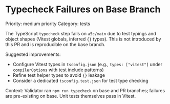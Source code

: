 # Typecheck Failures on Base Branch

Priority: medium priority
Category: tests

The TypeScript `typecheck` step fails on `a5c/main` due to test typings and object shapes (Vitest globals, inferred `{}` types). This is not introduced by this PR and is reproducible on the base branch.

Suggested improvements:

- Configure Vitest types in `tsconfig.json` (e.g., `types: ["vitest"]` under `compilerOptions` with test include patterns)
- Refine test helper types to avoid `{}` leakage
- Consider a dedicated `tsconfig.test.json` for test type checking

Context: Validator ran `npm run typecheck` on base and PR branches; failures are pre-existing on base. Unit tests themselves pass in Vitest.
